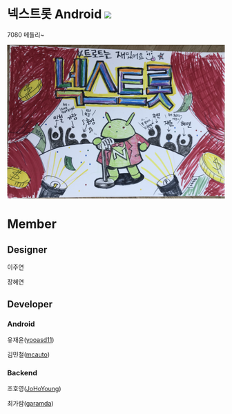 # 넥스트롯 Android <a href="https://github.com/Nexters/Nextrot_Android/actions"><image src="https://github.com/Nexters/Nextrot_Android/workflows/android-ci/badge.svg"/></a>

7080 메들리~

![nextrot-image](image/nextrot.png)

# Member

## Designer

이주연

장혜연

## Developer

### Android

유재윤([yooasd11](https://github.com/yooasd11))

김민철([mcauto](https://github.com/mcauto))

### Backend

조호영([JoHoYoung](https://github.com/JoHoYoung))

최가람([garamda](https://github.com/Garamda))
